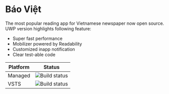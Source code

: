 # Báo Việt

The most popular reading app for Vietnamese newspaper now open source. UWP version highlights following feature:

- Super fast performance
- Mobilizer powered by Readability
- Customized inapp notification
- Clear test-able code

| Platform | Status |
| -------- | ------ |
| Managed | ![Build status](https://ci.appveyor.com/api/projects/status/9jeai2xu488dy7ct?svg=true) |
| VSTS | ![Build status](https://thang2410199.visualstudio.com/DefaultCollection/_apis/public/build/definitions/ad352d0c-86ac-4499-89dc-bfc0e9648333/1/badge)|